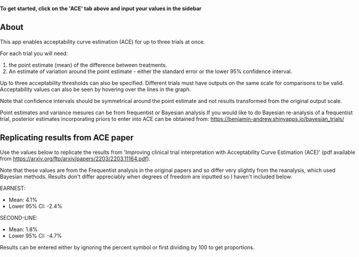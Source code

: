 
<style type="text/css">
           body {          
           max-width:100%;
           padding:0;
           }
</style>
 
  
  
  
**To get started, click on the 'ACE' tab above and input your values in the sidebar**
  
   

## About

This app enables acceptability curve estimation (ACE) for up to three trials at once.  


For each trial you will need:  

1. the point estimate (mean) of the difference between treatments.
2. An estimate of variation around the point estimate - either the standard error or the lower 95% confidence interval. 

Up to three acceptability thresholds can also be specified. Different trials must have outputs on the same scale for comparisons to be valid. Acceptability values can also be seen by hovering over the lines in the graph.    

Note that confidence intervals should be symmetrical around the point estimate and not results transformed from the original output scale. 

Point estimates and variance mesures can be from frequentist or Bayesian analysis.If you would like to do Bayesian re-analysis of a frequentist trial, posterior estimates incorporating priors to enter into ACE can be obtained from: https://benjamin-andrew.shinyapps.io/bayesian_trials/  


## Replicating results from ACE paper  

Use the values below to replicate the results from 'Improving clinical trial interpretation with Acceptability Curve Estimation (ACE)' (pdf available from https://arxiv.org/ftp/arxiv/papers/2203/2203.11164.pdf).

Note that these values are from the Frequentist analysis in the original papers and so differ very slightly from the reanalysis, which used Bayesian methods. Results don't differ appreciably when degrees of freedom are inputted so I haven't included below. 



EARNEST:  
* Mean: 4.1%
* Lower 95% CI: -2.4%  


SECOND-LINE:  
* Mean: 1.8%
* Lower 95% CI: -4.7%  

Results can be entered either by ignoring the percent symbol or first dividing by 100 to get proportions.  
